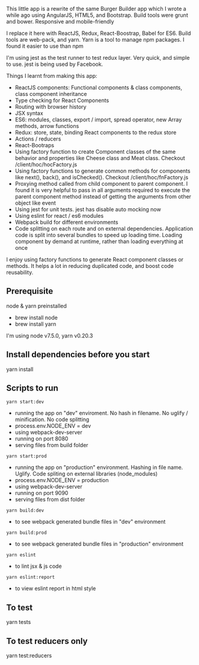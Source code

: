 This little app is a rewrite of the same Burger Builder app which I wrote a while ago using AngularJS, HTML5, and Bootstrap. Build tools were grunt and bower. Responsive and mobile-friendly

I replace it here with ReactJS, Redux, React-Boostrap, Babel for ES6. Build tools are web-pack, and yarn. Yarn is a tool to manage npm packages. I found it easier to use than npm

I'm using jest as the test runner to test redux layer. Very quick, and simple to use. jest is being used by Facebook.

Things I learnt from making this app:
- ReactJS components: Functional components & class components, class component inheritance
- Type checking for React Components
- Routing with browser history
- JSX syntax
- ES6: modules, classes, export / import, spread operator, new Array methods, arrow functions
- Redux: store, state, binding React components to the redux store
- Actions / reducers
- React-Bootraps
- Using factory function to create Component classes of the same behavior and properties like Cheese class and Meat class. Checkout /client/hoc/hocFactory.js
- Using factory functions to generate common methods for components like next(), back(), and isChecked(). Checkout /client/hoc/fnFactory.js
- Proxying method called from child component to parent component. I found it is very helpful to pass in all arguments required to execute the parent component method instead of getting the arguments from other object like event
- Using jest for unit tests. jest has disable auto mocking now
- Using eslint for react / es6 modules
- Webpack build for different environments
- Code splitting on each route and on external dependencies. Application code is split into several bundles to speed up loading time. Loading component by demand at runtime, rather than loading everything at once

I enjoy using factory functions to generate React component classes or methods. It helps a lot in reducing duplicated code, and boost code reusability.

## Prerequisite
node & yarn preinstalled

- brew install node
- brew install yarn

I'm using node v7.5.0, yarn v0.20.3

## Install dependencies before you start
yarn install

## Scripts to run
```
yarn start:dev
```
  - running the app on "dev" enviroment. No hash in filename. No uglify / minification. No code splitting
  - process.env.NODE_ENV = dev
  - using webpack-dev-server
  - running on port 8080
  - serving files from build folder
```
yarn start:prod
```
  - running the app on "production" environment. Hashing in file name. Uglify. Code spliting on external libraries (node_modules)
  - process.env.NODE_ENV = production
  - using webpack-dev-server
  - running on port 9090
  - serving files from dist folder

```
yarn build:dev
```
  - to see webpack generated bundle files in "dev" environment

```
yarn build:prod
```
  - to see webpack generated bundle files in "production" environment

```
yarn eslint
```
  - to lint jsx & js code

```
yarn eslint:report
```
  - to view eslint report in html style

## To test
yarn tests

## To test reducers only
yarn test:reducers
